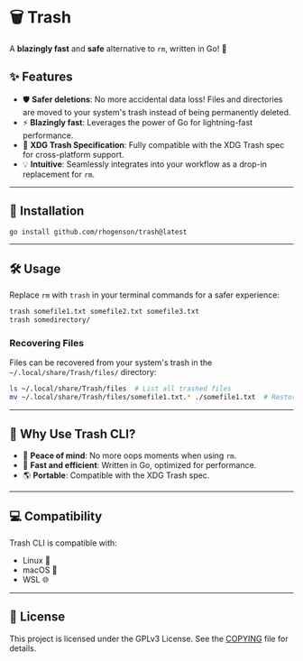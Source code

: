 # 🗑️ Trash

A **blazingly fast** and **safe** alternative to `rm`, written in Go! 🚀

## ✨ Features

- 🛡️ **Safer deletions**: No more accidental data loss! Files and directories
  are moved to your system's trash instead of being permanently deleted.
- ⚡ **Blazingly fast**: Leverages the power of Go for
  lightning-fast performance.
- 📜 **XDG Trash Specification**: Fully compatible with the XDG Trash spec for
  cross-platform support.
- 💡 **Intuitive**: Seamlessly integrates into your workflow as a drop-in
  replacement for `rm`.

---

## 🚀 Installation

```
go install github.com/rhogenson/trash@latest
```

---

## 🛠️ Usage

Replace `rm` with `trash` in your terminal commands for a safer experience:

```bash
trash somefile1.txt somefile2.txt somefile3.txt
trash somedirectory/
```

### Recovering Files

Files can be recovered from your system's trash in the
`~/.local/share/Trash/files/` directory:

```bash
ls ~/.local/share/Trash/files  # List all trashed files
mv ~/.local/share/Trash/files/somefile1.txt.* ./somefile1.txt  # Restore a trashed file
```

---

## 🌟 Why Use Trash CLI?

- 🧘 **Peace of mind**: No more oops moments when using `rm`.
- 🏃 **Fast and efficient**: Written in Go, optimized for performance.
- 🌎 **Portable**: Compatible with the XDG Trash spec.

---

## 💻 Compatibility

Trash CLI is compatible with:
- Linux 🐧
- macOS 🍎
- WSL 🌐

---

## 📄 License

This project is licensed under the GPLv3 License. See the [COPYING](COPYING) file for details.
